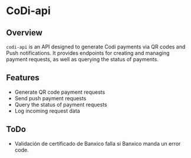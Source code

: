 # CoDi-api

## Overview

`codi-api` is an API designed to generate Codi payments via QR codes and Push notifications. It provides endpoints for creating and managing payment requests, as well as querying the status of payments.

## Features

- Generate QR code payment requests
- Send push payment requests
- Query the status of payment requests
- Log incoming request data

## ToDo

- Validación de certificado de Banxico falla si Banxico manda un error code.
